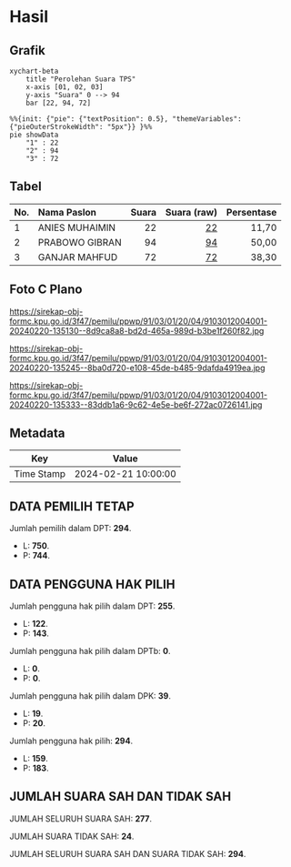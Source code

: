 # Hasil

## Grafik

```mermaid
xychart-beta
    title "Perolehan Suara TPS"
    x-axis [01, 02, 03]
    y-axis "Suara" 0 --> 94
    bar [22, 94, 72]
```

```mermaid
%%{init: {"pie": {"textPosition": 0.5}, "themeVariables": {"pieOuterStrokeWidth": "5px"}} }%%
pie showData
    "1" : 22
    "2" : 94
    "3" : 72
```

## Tabel

| No. | Nama Paslon    | Suara | Suara (raw) | Persentase |
|:--- |:-------------- | -----:| -----------:| ----------:|
| 1   | ANIES MUHAIMIN | 22    | [22][p-1]   | 11,70      |
| 2   | PRABOWO GIBRAN | 94    | [94][p-2]   | 50,00      |
| 3   | GANJAR MAHFUD  | 72    | [72][p-3]   | 38,30      |


[p-1]: https://github.com/gigit-pemilu/pemilu-2024-91-papua/blob/main/pilpres/hitung-suara/sub/91-papua/sub/03-jayapura/sub/01-sentani/sub/2004-sereh/sub/001-tps/sub/paslon-1.txt
[p-2]: https://github.com/gigit-pemilu/pemilu-2024-91-papua/blob/main/pilpres/hitung-suara/sub/91-papua/sub/03-jayapura/sub/01-sentani/sub/2004-sereh/sub/001-tps/sub/paslon-2.txt
[p-3]: https://github.com/gigit-pemilu/pemilu-2024-91-papua/blob/main/pilpres/hitung-suara/sub/91-papua/sub/03-jayapura/sub/01-sentani/sub/2004-sereh/sub/001-tps/sub/paslon-3.txt

## Foto C Plano

https://sirekap-obj-formc.kpu.go.id/3f47/pemilu/ppwp/91/03/01/20/04/9103012004001-20240220-135130--8d9ca8a8-bd2d-465a-989d-b3be1f260f82.jpg

https://sirekap-obj-formc.kpu.go.id/3f47/pemilu/ppwp/91/03/01/20/04/9103012004001-20240220-135245--8ba0d720-e108-45de-b485-9dafda4919ea.jpg

https://sirekap-obj-formc.kpu.go.id/3f47/pemilu/ppwp/91/03/01/20/04/9103012004001-20240220-135333--83ddb1a6-9c62-4e5e-be6f-272ac0726141.jpg


## Metadata

| Key        | Value               |
| ---------- | ------------------- |
| Time Stamp | 2024-02-21 10:00:00 |


## DATA PEMILIH TETAP

Jumlah pemilih dalam DPT: **294**.
 * L: **750**.
 * P: **744**.

## DATA PENGGUNA HAK PILIH

Jumlah pengguna hak pilih dalam DPT: **255**.
 * L: **122**.
 * P: **143**.

Jumlah pengguna hak pilih dalam DPTb: **0**.
 * L: **0**.
 * P: **0**.

Jumlah pengguna hak pilih dalam DPK: **39**.
 * L: **19**.
 * P: **20**.

Jumlah pengguna hak pilih: **294**.
 * L: **159**.
 * P: **183**.

## JUMLAH SUARA SAH DAN TIDAK SAH

JUMLAH SELURUH SUARA SAH: **277**.

JUMLAH SUARA TIDAK SAH: **24**.

JUMLAH SELURUH SUARA SAH DAN SUARA TIDAK SAH: **294**.


